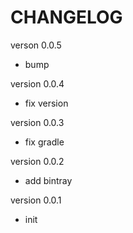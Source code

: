# CHANGELOG

verson 0.0.5
- bump

version 0.0.4
- fix version

version 0.0.3
- fix gradle

version 0.0.2
- add bintray

version 0.0.1
- init
